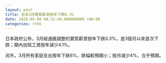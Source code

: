 ```yaml
---
layout: post
title: 日本3月實質薪資按年下跌0.3%
date: 2020-05-08 08:31:44.000000000 +08:00
categories: rthk
---
```


日本政府公布，3月經通脹調整的實質薪資按年下跌0.3%，是3個月以來首次下跌；期內加班工資按年減少4.1%。

另外，3月所有家庭支出按年下跌6%，跌幅較預期小；按月減少4%，合乎預期。
